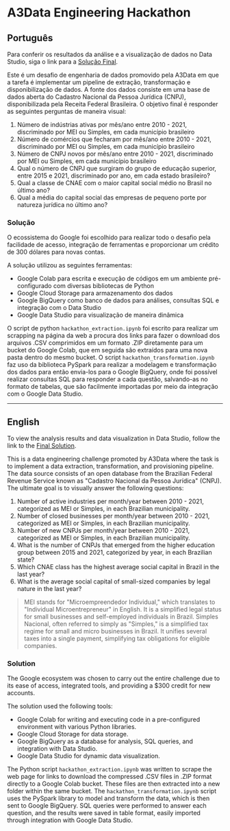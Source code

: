 # A3Data Engineering Hackathon

## Português
Para conferir os resultados da análise e a visualização de dados no Data Studio, siga o link para a [Solução Final](https://lookerstudio.google.com/s/uoH8418-jsE).

Este é um desafio de engenharia de dados promovido pela A3Data em que a tarefa é implementar um pipeline de extração, transformação e disponibilização de dados. A fonte dos dados consiste em uma base de dados aberta do Cadastro Nacional da Pessoa Jurídica (CNPJ), disponibilizada pela Receita Federal Brasileira. O objetivo final é responder as seguintes perguntas de maneira visual:

1. Número de indústrias ativas por mês/ano entre 2010 - 2021, discriminado por MEI ou Simples, em cada município brasileiro
2. Número de comércios que fecharam por mês/ano entre 2010 - 2021, discriminado por MEI ou Simples, em cada município brasileiro
3. Número de CNPJ novos por mês/ano entre 2010 - 2021, discriminado por MEI ou Simples, em cada município brasileiro
4. Qual o número de CNPJ que surgiram do grupo de educação superior, entre 2015 e 2021, discriminado por ano, em cada estado brasileiro?
5. Qual a classe de CNAE com o maior capital social médio no Brasil no último ano?
6. Qual a média do capital social das empresas de pequeno porte por natureza jurídica no último ano?

### Solução

O ecossistema do Google foi escolhido para realizar todo o desafio pela facilidade de acesso, integração de ferramentas e proporcionar um crédito de 300 dólares para novas contas. 

A solução utilizou as seguintes ferramentas:
- Google Colab para escrita e execução de códigos em um ambiente pré-configurado com diversas bibliotecas de Python
- Google Cloud Storage para armazenamento dos dados
- Google BigQuery como banco de dados para análises, consultas SQL e integração com o Data Studio
- Google Data Studio para visualização de maneira dinâmica

O script de python `hackathon_extraction.ipynb` foi escrito para realizar um scrapping na página da web a procura dos links para fazer o download dos arquivos .CSV comprimidos em um formato .ZIP diretamente para um bucket do Google Colab, que em seguida são extraídos para uma nova pasta dentro do mesmo bucket. O script `hackathon_transformation.ipynb` faz uso da biblioteca PySpark para realizar a modelagem e transformação dos dados para então envia-los para o Google BigQuery, onde foi possível realizar consultas SQL para responder a cada questão, salvando-as no formato de tabelas, que são facilmente importadas por meio da integração com o Google Data Studio.

---
## English
To view the analysis results and data visualization in Data Studio, follow the link to the [Final Solution](https://lookerstudio.google.com/s/uoH8418-jsE).

This is a data engineering challenge promoted by A3Data where the task is to implement a data extraction, transformation, and provisioning pipeline. The data source consists of an open database from the Brazilian Federal Revenue Service known as "Cadastro Nacional da Pessoa Jurídica" (CNPJ). The ultimate goal is to visually answer the following questions:

1. Number of active industries per month/year between 2010 - 2021, categorized as MEI or Simples, in each Brazilian municipality.
2. Number of closed businesses per month/year between 2010 - 2021, categorized as MEI or Simples, in each Brazilian municipality.
3. Number of new CNPJs per month/year between 2010 - 2021, categorized as MEI or Simples, in each Brazilian municipality.
4. What is the number of CNPJs that emerged from the higher education group between 2015 and 2021, categorized by year, in each Brazilian state?
5. Which CNAE class has the highest average social capital in Brazil in the last year?
6. What is the average social capital of small-sized companies by legal nature in the last year?

> MEI stands for "Microempreendedor Individual," which translates to "Individual Microentrepreneur" in English. It is a simplified legal status for small businesses and self-employed individuals in Brazil. Simples Nacional, often referred to simply as "Simples," is a simplified tax regime for small and micro businesses in Brazil. It unifies several taxes into a single payment, simplifying tax obligations for eligible companies.

### Solution
The Google ecosystem was chosen to carry out the entire challenge due to its ease of access, integrated tools, and providing a $300 credit for new accounts.

The solution used the following tools:
- Google Colab for writing and executing code in a pre-configured environment with various Python libraries.
- Google Cloud Storage for data storage.
- Google BigQuery as a database for analysis, SQL queries, and integration with Data Studio.
- Google Data Studio for dynamic data visualization.

The Python script `hackathon_extraction.ipynb` was written to scrape the web page for links to download the compressed .CSV files in .ZIP format directly to a Google Colab bucket. These files are then extracted into a new folder within the same bucket. The `hackathon_transformation.ipynb` script uses the PySpark library to model and transform the data, which is then sent to Google BigQuery. SQL queries were performed to answer each question, and the results were saved in table format, easily imported through integration with Google Data Studio.
